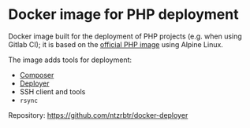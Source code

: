 # Docker image for PHP deployment

Docker image built for the deployment of PHP projects (e.g. when using Gitlab CI); it is based on the [official PHP image](https://hub.docker.com/_/php) using Alpine Linux.

The image adds tools for deployment:
- [Composer](https://getcomposer.org/)
- [Deployer](https://deployer.org/)
- SSH client and tools
- `rsync`

Repository: https://github.com/ntzrbtr/docker-deployer
